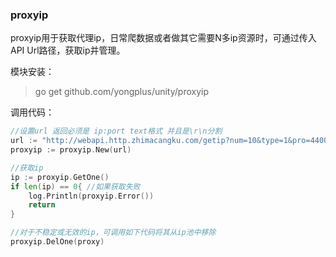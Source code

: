 ### proxyip

proxyip用于获取代理ip，日常爬数据或者做其它需要N多ip资源时，可通过传入API Url路径，获取ip并管理。

模块安装：
> go get github.com/yongplus/unity/proxyip   

调用代码：
```go
//设置url 返回必须是 ip:port text格式 并且是\r\n分割
url := "http://webapi.http.zhimacangku.com/getip?num=10&type=1&pro=440000&city=0&yys=0&port=1&time=1&ts=0&ys=0&cs=0&lb=1&sb=0&pb=4&mr=1&regions="
proxyip := proxyip.New(url)

//获取ip
ip := proxyip.GetOne()
if len(ip) == 0{ //如果获取失败
    log.Println(proxyip.Error())
    return
}

//对于不稳定或无效的ip，可调用如下代码将其从ip池中移除
proxyip.DelOne(proxy)

```